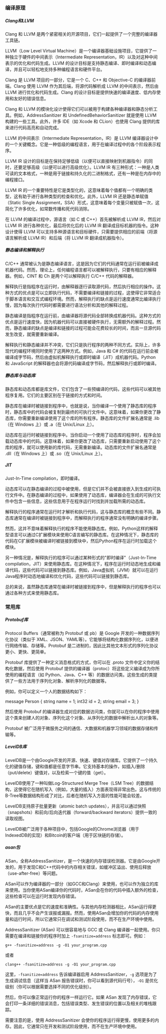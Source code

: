 
### 编译原理
##### Clang和LLVM

Clang 和 LLVM 是两个紧密相关的开源项目，它们一起提供了一个完整的编译器工具链。

LLVM（Low Level Virtual Machine）是一个编译器基础设施项目，它提供了一种独立于硬件的中间表示（Intermediate Representation，IR）以及对这种中间表示的优化和代码生成。LLVM 的设计目标是支持静态编译、即时编译和动态编译，并且可以轻松地支持多种编程语言和硬件平台。

Clang 是 LLVM 项目的一部分，它是一个 C、C++ 和 Objective-C 的编译器前端。Clang 使用 LLVM 作为其后端，将源代码解析成 LLVM 的中间表示，然后由 LLVM 进行优化和代码生成。Clang 的设计目标是提供快速的编译速度、低内存使用和友好的错误信息。

Clang 和 LLVM 的模块化设计使得它们可以被用于构建各种编译器和静态分析工具。例如，AddressSanitizer 和 UndefinedBehaviorSanitizer 就是使用 LLVM 构建的一些工具。此外，许多 IDE（如 Xcode 和 CLion）也使用 Clang 提供的库来进行代码高亮和自动完成。

LLVM 的中间表示（Intermediate Representation，IR）是 LLVM 编译器设计中的一个关键概念。它是一种低级的编程语言，用于在编译过程中的各个阶段表示程序。

LLVM IR 设计的目标是在保持足够低级（以便可以直接映射到机器指令）的同时，还要足够高级（以便可以进行高级优化）。LLVM IR 有三种形式：一种是人类可读的文本格式，一种是用于链接和持久化的二进制格式，还有一种是在内存中的编程接口。

LLVM IR 的一个重要特性是它是类型化的，这意味着每个值都有一个明确的类型，这有助于进行各种类型的检查和优化。此外，LLVM IR 还是静态单赋值（Static Single Assignment，SSA）形式，这意味着每个变量只被赋值一次，这简化了许多优化，如常数传播和死代码消除。

在 LLVM 的编译过程中，源语言（如 C 或 C++）首先被解析成 LLVM IR，然后对 LLVM IR 进行各种优化，最后将优化后的 LLVM IR 翻译成目标机器的指令。这种设计使得 LLVM 可以支持多种源语言和目标硬件，只需要提供相应的前端（将源语言解析成 LLVM IR）和后端（将 LLVM IR 翻译成机器指令）。


##### 静态编译和解释执行

C/C++ 通常被认为是静态编译语言，这是因为它们的代码通常在运行前被编译成机器代码。然而，理论上，任何编程语言都可以被解释执行，只要有相应的解释器。例如，CINT 和 Ch 是两个可以解释执行 C/C++ 代码的解释器。

解释执行是指程序在运行时，由解释器逐行读取源代码，然后执行相应的操作。这种方式的优点是可以立即执行代码，不需要编译和链接的过程，这使得它非常适合于脚本语言和交互式编程环境。然而，解释执行的缺点是运行速度通常比编译执行慢，因为每次执行代码时都需要进行语法分析和其他的解释过程。

静态编译是指程序在运行前，由编译器将源代码全部转换成机器代码。这种方式的优点是运行速度快，因为机器代码可以直接被硬件执行，无需额外的解释过程。然而，静态编译的缺点是编译和链接的过程可能会花费较长的时间，而且一旦源代码发生改变，就需要重新编译。

解释执行和静态编译并不冲突，它们只是执行程序的两种不同方式。实际上，许多现代的编程环境同时使用了这两种方式。例如，Java 和 C# 的代码在运行前会被编译成字节码，然后由虚拟机解释执行或即时编译（JIT）成机器代码。Python 和 JavaScript 的解释器也会将源代码编译成字节码，然后解释执行或即时编译。


##### 静态库与动态库

静态库和动态库都是库文件，它们包含了一些预编译的代码，这些代码可以被其他程序复用。它们的主要区别在于链接的方式和时间。

静态库在编译时被链接到程序中，也就是说，当你编译一个使用了静态库的程序时，静态库中的代码会被复制到最终的可执行文件中。这意味着，如果你更改了静态库，你需要重新编译使用了这个库的所有程序。静态库的文件扩展名通常是 .lib（在 Windows 上）或 .a（在 Unix/Linux 上）。

动态库在运行时被链接到程序中。当你启动一个使用了动态库的程序时，程序会加载动态库中的代码。这意味着，如果你更改了动态库，只需要重新启动使用了这个库的程序，就可以使用新的库代码，无需重新编译。动态库的文件扩展名通常是 .dll（在 Windows 上）或 .so（在 Unix/Linux 上）。

##### JIT

Just-In-Time compilation，即时编译。

动态库可以在静态编译的过程中被使用，但是它们并不会被直接嵌入到生成的可执行文件中。在静态编译的过程中，如果使用了动态库，编译器会在生成的可执行文件中包含一些信息，这些信息用于在程序运行时找到并加载所需的动态库。

解释执行的程序通常在运行时才解析和执行代码，这与静态库的概念有些不同。静态库通常在编译时被链接到程序中，而解释执行的程序通常没有明确的编译步骤。

然而，这并不意味着解释执行的程序不能使用静态库。例如，Python这样的解释型语言可以通过C扩展模块来使用C语言编写的静态库。在这种情况下，静态库的代码在C扩展模块被编译时被链接到模块中，然后Python程序在运行时加载这个模块。

另一种情况是，解释执行的程序可以通过某种形式的"即时编译"（Just-In-Time compilation，JIT）来使用静态库。在这种情况下，程序在运行时动态地生成和编译代码，这些代码可以链接到静态库。例如，Java虚拟机（JVM）就可以在运行Java程序时动态地编译和优化代码，这些代码可以链接到静态库。

总的来说，虽然静态库通常在编译时被链接到程序中，但是解释执行的程序也可以通过各种方式来使用静态库。


### 常用库

##### Protobuf库

Protocol Buffers（通常被称为 Protobuf 或 pb）是 Google 开发的一种数据序列化协议（类似于 XML、JSON、YAML等）。它能够将结构化数据序列化，以便进行网络传输、存储等。Protobuf 是二进制的，因此比其他文本形式的序列化协议更小、更快、更简单。

Protobuf 库提供了一种定义消息格式的方式，你可以在 .proto 文件中定义你的结构化数据，然后使用 Protobuf 提供的编译器（protoc）将这些定义编译成为你所使用的编程语言（如 Python、Java、C++ 等）的数据访问类。这些生成的类提供了一些方法用于序列化对象、解析序列化的数据等。

例如，你可以定义一个人的数据结构如下：

message Person {   string name = 1;   int32 id = 2;   string email = 3; }

然后使用 Protobuf 的编译器生成对应的数据访问类，你就可以在你的程序中使用这个类来创建人的对象、序列化这个对象、从序列化的数据中解析出人的对象等。

Protobuf 被广泛用于微服务之间的通信、大数据和机器学习领域的数据存储和传输等。


##### LevelDB库

LevelDB是一个由Google开发的开源、快速、键值对存储库。它提供了一个持久化的键值存储，键和值都是任意字节串。它支持基本的操作，如插入/删除（put/delete）键值对，以及检索一个键的值（get）。

LevelDB使用了一种叫做Log-Structured Merge Tree（LSM Tree）的数据结构，这使得它在随机写入（例如，大量的插入）方面表现得非常出色。这与传统的B-Tree等数据结构形成了对比，后者在随机写入方面的性能可能会较差。

LevelDB支持原子批量更新（atomic batch updates），并且可以通过快照（snapshots）和前向/后向迭代器（forward/backward iterators）提供一致的读取视图。

LevelDB被广泛用于各种项目中，包括Google的Chrome浏览器（用于IndexedDB的实现）和Bitcoin的客户端（用于区块链的存储）。


##### asan包

ASan，全称AddressSanitizer，是一个快速的内存错误检测器。它是由Google开发的，用于发现C和C++代码中的内存相关错误，如缓冲区溢出、使用后释放（use-after-free）等问题。

ASan可以作为编译器的一部分（如GCC和Clang）来使用，也可以作为独立的库来使用。当你使用ASan编译你的代码时，ASan会在你的代码中插入额外的检查，这些检查可以在运行时发现内存错误。

ASan的主要优点是它的速度和准确性。与其他内存检测器相比，ASan运行得更快，而且几乎不会产生误报或漏报。然而，使用ASan会增加你的代码的内存使用量和运行时间，所以它通常只在调试和测试阶段使用，而不在生产环境中使用。

AddressSanitizer (ASan) 可以很容易地与 GCC 或 Clang 编译器一起使用。你只需要在编译和链接你的程序时加上 `-fsanitize=address` 标志即可。例如：

`g++ -fsanitize=address -g -O1 your_program.cpp`

或者

`clang++ -fsanitize=address -g -O1 your_program.cpp`

这里，`-fsanitize=address` 告诉编译器启用 AddressSanitizer，`-g` 选项是为了生成调试信息（这样当 ASan 报告错误时，你可以看到源代码行号），`-O1` 是优化级别（你可以根据需要选择不同的优化级别）。

然后，你可以像正常运行你的程序一样运行它。如果 ASan 发现了内存错误，它会打印一条详细的错误消息，包括错误类型、发生错误的位置以及相关的堆栈跟踪。

需要注意的是，使用 AddressSanitizer 会使你的程序运行得更慢，使用更多的内存。因此，它通常只在开发和测试阶段使用，而不在生产环境中使用。